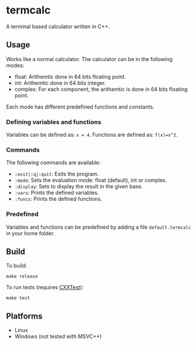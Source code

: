 # termcalc
A terminal based calculator written in C++.

## Usage
Works like a normal calculator. The calculator can be in the following modes:
* float: Arithemtic done in 64 bits floating point.
* int: Arithemtic done in 64 bits integer.
* complex: For each component, the arithemtic is done in 64 bits floating point.

Each mode has different predefined functions and constants.

### Defining variables and functions
Variables can be defined as: `x = 4`. Functions are defined as: `f(x)=x^2`.

### Commands
The following commands are available:
* `:exit|:q|:quit`: Exits the program.
* `:mode`:          Sets the evaluation mode: float (default), int or complex.
* `:display`:       Sets to display the result in the given base.
* `:vars`:          Prints the defined variables.
* `:funcs`:         Prints the defined functions.

### Predefined
Variables and functions can be predefined by adding a file `default.termcalc` in your home folder.

## Build
To build:
```
make release
```
To run tests (requires [CXXTest](http://cxxtest.com/)):
```
make test
```

## Platforms
* Linux
* Windows (not tested with MSVC++)
